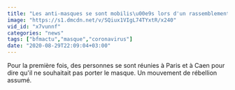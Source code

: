 ```yaml
---
title: "Les anti-masques se sont mobilis\u00e9s lors d'un rassemblement \u00e0 Paris et \u00e0 Caen"
image: "https://s1.dmcdn.net/v/SQiux1VIgL74TYxtR/x240"
vid_id: "x7vunnf"
categories: "news"
tags: ["bfmactu","masque","coronavirus"]
date: "2020-08-29T22:09:04+03:00"
---
```

Pour la première fois, des personnes se sont réunies à Paris et à Caen pour dire qu'il ne souhaitait pas porter le masque. Un mouvement de rébellion assumé.

